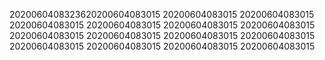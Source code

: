2020060408323620200604083015
20200604083015
20200604083015
20200604083015
20200604083015
20200604083015
20200604083015
20200604083015
20200604083015
20200604083015
20200604083015
20200604083015
20200604083015
20200604083015
20200604083015
